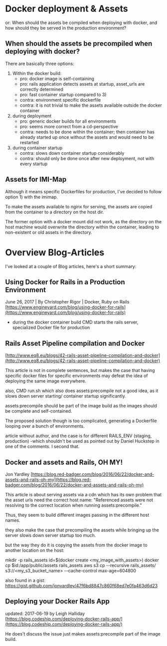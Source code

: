 Docker deployment & Assets
===========================

or: When should the assets be compiled when deploying with docker, and how should they be served in the production environment?


When should the assets be precompiled when deploying with docker?
----------------------------
There are basically three options:

1. Within the docker build:
    - pro: docker image is self-containing
    - pro: rails application detects assets at startup, asset_urls are correctly determined
    - pro: fast container startup compared to 3)
    - contra: environment specific dockerfile
    - contra: it is not trivial to make the assets available outside the docker container
2. during deployment
    - pro: generic docker builds for all environments
    - pro: seems more correct from a cd-perspective
    - contra: needs to be done within the container; then container has already started up once without the assets and would need to be restarted
3. during container startup
    - contra: slows down container startup considerably
    - contra: should only be done once after new deployment, not with every startup

Assets for IMI-Map
--------------------------
Although it means specific Dockerfiles for production, I've decided to follow
option 1) with the imimap.

To make the assets available to nginx for serving, the assets are copied from
the container to a directory on the host dir.

The former option with a docker mount did not work, as the directory on the
host machine would overwrite the directory within the container, leading to
non-existent or old assets in the directory.


Overview Blog-Articles
==========================================
I've looked at a couple of Blog articles, here's a short summary:

Using Docker for Rails in a Production Environment
-----------------------------
June 26, 2017 | By Christopher Rigor | Docker, Ruby on Rails
[https://www.engineyard.com/blog/using-docker-for-rails](https://www.engineyard.com/blog/using-docker-for-rails)

- during the docker container build
CMD starts the rails server, specialized Docker file for production

Rails Asset Pipeline compilation and Docker
---------------------------------------------------
[http://www.eq8.eu/blogs/42-rails-asset-pipeline-compilation-and-docker](http://www.eq8.eu/blogs/42-rails-asset-pipeline-compilation-and-docker)

This article is not in complete sentences, but makes the case that having
specific docker files for specific environments may defeat the idea of
deploying the same image everywhere.

also, CMD run.sh which also does assets:precompile not a good idea, as it
slows down server starting/ container startup significantly.

assets:precompile should be part of the image build as the images should be
complete and self-contained.

The proposed solution though is too complicated, generating a Dockerfile
looping over a bunch of environments.

article without author, and the case is for different RAILS_ENV
 (staging, production) -which shouldn't be used as pointed out by Daniel
 Huckstep in one of the comments. I second that.


Docker and assets and Rails, OH MY!
---------------------------------------------------
Jon Yardley
[https://blog.red-badger.com/blog/2016/06/22/docker-and-assets-and-rails-oh-my](https://blog.red-badger.com/blog/2016/06/22/docker-and-assets-and-rails-oh-my)


This article is about serving assets via a cdn which has its own problem that
the asset urls need the correct host name:
"Referenced assets were not resolving to the correct location when running assets:precompile."

Thus, they seem to build different images passing in the different host names.

they also make the case that precompiling the assets while
bringing up the server slows down server startup too much.

but the way they do it is copying the assets from the docker image to another
location on the host:

mkdir -p rails_assets
id=$(docker create <my_image_with_assets>)
docker cp $id:/app/public/assets rails_assets
aws s3 cp --recursive rails_assets/ s3://<my_s3_bucket_name> --cache-control max-age=604800

also found in a gist: https://gist.github.com/jonyardley/47f6bd8847c860f68ed7e0fa463d6d23


Deploying your Docker Rails App
------
 updated: 2017-06-19
by Leigh Halliday
[https://blog.codeship.com/deploying-docker-rails-app/](https://blog.codeship.com/deploying-docker-rails-app/)

He does't discuss the issue just makes assets:precompile part of the image build.
